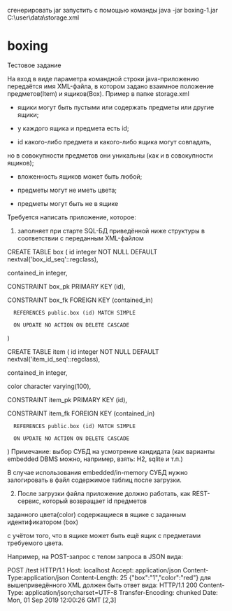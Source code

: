 сгенерировать jar 
запустить с помощью команды java -jar boxing-1.jar C:\user\data\storage.xml
# boxing
Тестовое задание

На вход в виде параметра командной строки java-приложению передаётся
имя XML-файла, в котором задано взаимное положение предметов(Item) и ящиков(Box).
Пример в папке storage.xml

- ящики могут быть пустыми или содержать предметы или другие ящики;

- у каждого ящика и предмета есть id;

- id какого-либо предмета и какого-либо ящика могут совпадать,

 но в совокупности предметов они уникальны (как и в совокупности ящиков);
 
- вложенность ящиков может быть любой;

- предметы могут не иметь цвета;

- предметы могут быть не в ящике

Требуется написать приложение, которое:

1. заполняет при старте SQL-БД приведённой ниже структуры в соответствии с переданным XML-файлом


CREATE TABLE box
(
  id integer NOT NULL DEFAULT nextval('box_id_seq'::regclass),
  
  contained_in integer,
  
  CONSTRAINT box_pk PRIMARY KEY (id),
  
  CONSTRAINT box_fk FOREIGN KEY (contained_in)
  
      REFERENCES public.box (id) MATCH SIMPLE
      
      ON UPDATE NO ACTION ON DELETE CASCADE
      
)

CREATE TABLE item
(
  id integer NOT NULL DEFAULT nextval('item_id_seq'::regclass),
  
  contained_in integer,
  
  color character varying(100),
  
  CONSTRAINT item_pk PRIMARY KEY (id),
  
  CONSTRAINT item_fk FOREIGN KEY (contained_in)
  
      REFERENCES public.box (id) MATCH SIMPLE
      
      ON UPDATE NO ACTION ON DELETE CASCADE
      
)
Примечание: выбор СУБД на усмотрение кандидата (как варианты embedded DBMS можно, например, взять: H2, sqlite и т.п.)

В случае использования embedded/in-memory СУБД нужно залогировать в файл содержимое таблиц после загрузки.

2. После загрузки файла приложение должно работать, как REST-сервис, который возвращает id предметов

заданного цвета(color) содержащиеся в ящике c заданным идентификатором (box)

с учётом того, что в ящике может быть ещё ящик с предметами требуемого цвета.

Например, на POST-запрос с телом запроса в JSON вида:

POST /test HTTP/1.1
Host: localhost
Accept: application/json
Content-Type:application/json
Content-Length: 25
{"box":"1","color":"red"}
для вышеприведённого XML должен быть ответ вида:
HTTP/1.1 200
Content-Type: application/json;charset=UTF-8
Transfer-Encoding: chunked
Date: Mon, 01 Sep 2019 12:00:26 GMT
[2,3]
